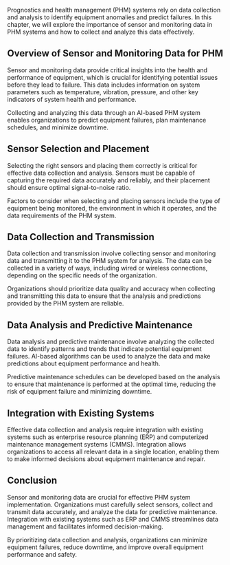 
Prognostics and health management (PHM) systems rely on data collection and analysis to identify equipment anomalies and predict failures. In this chapter, we will explore the importance of sensor and monitoring data in PHM systems and how to collect and analyze this data effectively.

Overview of Sensor and Monitoring Data for PHM
----------------------------------------------

Sensor and monitoring data provide critical insights into the health and performance of equipment, which is crucial for identifying potential issues before they lead to failure. This data includes information on system parameters such as temperature, vibration, pressure, and other key indicators of system health and performance.

Collecting and analyzing this data through an AI-based PHM system enables organizations to predict equipment failures, plan maintenance schedules, and minimize downtime.

Sensor Selection and Placement
------------------------------

Selecting the right sensors and placing them correctly is critical for effective data collection and analysis. Sensors must be capable of capturing the required data accurately and reliably, and their placement should ensure optimal signal-to-noise ratio.

Factors to consider when selecting and placing sensors include the type of equipment being monitored, the environment in which it operates, and the data requirements of the PHM system.

Data Collection and Transmission
--------------------------------

Data collection and transmission involve collecting sensor and monitoring data and transmitting it to the PHM system for analysis. The data can be collected in a variety of ways, including wired or wireless connections, depending on the specific needs of the organization.

Organizations should prioritize data quality and accuracy when collecting and transmitting this data to ensure that the analysis and predictions provided by the PHM system are reliable.

Data Analysis and Predictive Maintenance
----------------------------------------

Data analysis and predictive maintenance involve analyzing the collected data to identify patterns and trends that indicate potential equipment failures. AI-based algorithms can be used to analyze the data and make predictions about equipment performance and health.

Predictive maintenance schedules can be developed based on the analysis to ensure that maintenance is performed at the optimal time, reducing the risk of equipment failure and minimizing downtime.

Integration with Existing Systems
---------------------------------

Effective data collection and analysis require integration with existing systems such as enterprise resource planning (ERP) and computerized maintenance management systems (CMMS). Integration allows organizations to access all relevant data in a single location, enabling them to make informed decisions about equipment maintenance and repair.

Conclusion
----------

Sensor and monitoring data are crucial for effective PHM system implementation. Organizations must carefully select sensors, collect and transmit data accurately, and analyze the data for predictive maintenance. Integration with existing systems such as ERP and CMMS streamlines data management and facilitates informed decision-making.

By prioritizing data collection and analysis, organizations can minimize equipment failures, reduce downtime, and improve overall equipment performance and safety.
